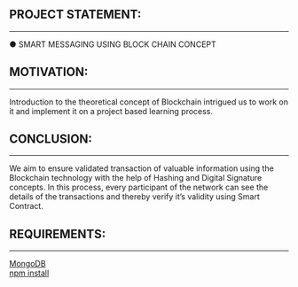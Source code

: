 ## PROJECT STATEMENT:
-------------------------
● SMART MESSAGING USING BLOCK CHAIN CONCEPT
## MOTIVATION:
-------------------------
Introduction to the theoretical concept of
Blockchain intrigued us to work on it and
implement it on a project based learning process.
## CONCLUSION:
-------------------------
We aim to ensure validated transaction of valuable
information using the Blockchain technology with
the help of Hashing and Digital Signature concepts.
In this process, every participant of the network
can see the details of the transactions and thereby
verify it’s validity using Smart Contract.
## REQUIREMENTS:
--------------------------
[MongoDB](https://docs.mongodb.com/manual/installation/)\
[npm install](https://www.npmjs.com/get-npm)
